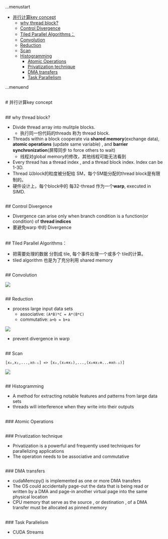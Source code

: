 ...menustart

 - [并行计算key concept](#e9baed1ff669cdf45540a3cc4a489e1d)
	 - [why thread block?](#7013df2804f996276490d1bd5ed46b62)
	 - [Control Divergence](#e371125d3bb809b1dff55732564b5247)
	 - [Tiled Parallel Algorithms：](#b48c04522007f86979cc8d0ab4bfa014)
	 - [Convolution](#fa0f0ae43fdca46d1d68255409ec0b89)
	 - [Reduction](#9e834f13e35e4edf64863ab414a6217a)
	 - [Scan](#22efdbe132eabc102306bd7a334fb434)
	 - [Histogramming](#0f39b900b08ff634a8f210cf9ea18fa2)
		 - [Atomic Operations](#eaa1709ae37b41b0f052cd5eae6a14b4)
		 - [Privatization technique](#64d108ae7d98c064d5d748811072d5de)
		 - [DMA transfers](#98d55f70bc1bc9116f3127e60600d3ac)
		 - [Task Parallelism](#002e6af863fe6857b7152c49678d364f)

...menuend


<h2 id="e9baed1ff669cdf45540a3cc4a489e1d"></h2>
# 并行计算key concept

<h2 id="7013df2804f996276490d1bd5ed46b62"></h2>
## why thread block?

 - Divide thread array into mulitple blocks. 
    - 执行同一份代码的threads 称为 thread block.
 - Threads within a block cooperate via **shared memory**(exchange data), **atomic operations** (update same variable) , and **barrier synchronization**(屏障同步 to force others to wait)
    - 线程对global memory的修改，其他线程可能无法看到 
 - Every thread has a thread index , and a thread block index. Index can be 1-3D.
 - Thread 以block的粒度被分配给 SM，每个SM能分配的thread block是有限制的。
 - 硬件设计上，每个block中的 每32-thread 作为一个**warp**, executed in SIMD.


<h2 id="e371125d3bb809b1dff55732564b5247"></h2>
## Control Divergence

 - Divergence can arise only when branch condition is a function(or condition) of **thread indices**
 - 要避免warp 中的 Divergence


<h2 id="b48c04522007f86979cc8d0ab4bfa014"></h2>
## Tiled Parallel Algorithms：

 - 把需要处理的数据 分割成 tile, 每个事件处理一个或多个 tile的计算。
 - tiled algorithm 也是为了充分利用 shared memory


<h2 id="fa0f0ae43fdca46d1d68255409ec0b89"></h2>
## Convolution

![](https://raw.githubusercontent.com/mebusy/notes/master/imgs/1DConvolutionExample.jpg)


<h2 id="9e834f13e35e4edf64863ab414a6217a"></h2>
## Reduction

 - process large input data sets
    - associative: `(A*B)*C = A*(B*C)`
    - commutative: `a+b = b+a`
 
![](https://raw.githubusercontent.com/mebusy/notes/master/imgs/better_reduction_kernel.png)

 - prevent divergence in warp

<h2 id="22efdbe132eabc102306bd7a334fb434"></h2>
## Scan

`[x₀,x₁,...,xn₋₁] => [x₀,(x₀⊕x₁),...,(x₀⊕x₁⊕...⊕xn₋₁)]`

![](https://raw.githubusercontent.com/mebusy/notes/master/imgs/parallel_scan_put_together.png)


<h2 id="0f39b900b08ff634a8f210cf9ea18fa2"></h2>
## Histogramming

 - A method for extracting notable features and patterns from large data sets
 - threads will interference when they write into their outputs
 

<h2 id="eaa1709ae37b41b0f052cd5eae6a14b4"></h2>
### Atomic Operations

<h2 id="64d108ae7d98c064d5d748811072d5de"></h2>
### Privatization technique

 - Privatization is a powerful and frequently used techniques for parallelizing applications
 - The operation needs to be associative and commutative


<h2 id="98d55f70bc1bc9116f3127e60600d3ac"></h2>
### DMA transfers

 - cudaMemcpy() is implemented as one or more DMA transfers
 - The OS could accidentally page-out the data that is being read or written by a DMA and page-in another virtual page into the same physical location
 - CPU memory that serve as the source , or destination , of a DMA transfer must be allocated as pinned memory
 
<h2 id="002e6af863fe6857b7152c49678d364f"></h2>
### Task Parallelism

 - CUDA Streams
 
